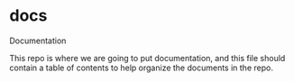 # docs
Documentation

This repo is where we are going to put documentation, and this file should contain a table of contents to help organize the documents in the repo.
